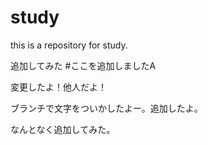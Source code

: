 study
=====

this is a repository for study.

追加してみた #ここを追加しましたA

変更したよ！他人だよ！

ブランチで文字をついかしたよー。追加したよ。

なんとなく追加してみた。
